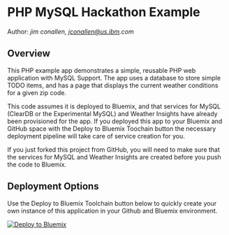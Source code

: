 # PHP MySQL Hackathon Example

Author: _jim conallen, jconallen@us.ibm.com_


## Overview

This PHP example app demonstrates a simple, reusable PHP web application with MySQL Support.  The app
uses a database to store simple TODO items, and has a page that displays the current weather
conditions for a given zip code.  

This code assumes it is deployed to Bluemix, and that services for
MySQL (ClearDB or the Experimental MySQL) and Weather Insights have already been provisioned for 
the app.  If you deployed this app to your Bluemix and GitHub space with the Deploy to Bluemix Toochain 
button the necessary deployment pipeline will take care of service creation for you.  

If you just forked this project from GitHub, you will need to make sure that the services for
MySQL and Weather Insights are created before you push the code to Bluemix.  

## Deployment Options

Use the Deploy to Bluemix Toolchain button below to quickly create your own instance of this 
application in your Github and Bluemix environment.

[![Deploy to Bluemix](https://developer.ibm.com/devops-services/wp-content/uploads/sites/42/2016/05/create_toolchain_button.png)](https://console.ng.bluemix.net/devops/setup/deploy/?repository=https%3A%2F%2Fgithub.com%2Fjconallen%2FPHP-MySQL-Hackathon-Example)


